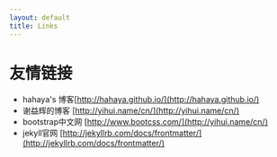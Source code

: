 ```yaml
---
layout: default
title: Links
---
```




<h1>友情链接</h1>	

- hahaya's 博客[http://hahaya.github.io/](http://hahaya.github.io/) 
- 谢益辉的博客 [http://yihui.name/cn/](http://yihui.name/cn/) 
- bootstrap中文网 [http://www.bootcss.com/](http://yihui.name/cn/)
- jekyll官网 [http://jekyllrb.com/docs/frontmatter/](http://jekyllrb.com/docs/frontmatter/)